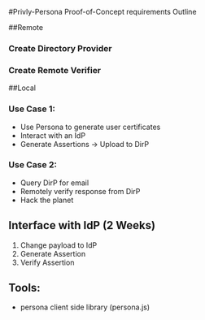 #Privly-Persona Proof-of-Concept requirements Outline

##Remote
### Create Directory Provider
### Create Remote Verifier

##Local
### Use Case 1:
*    Use Persona to generate user certificates
*    Interact with an IdP
*    Generate Assertions -> Upload to DirP

### Use Case 2:
*    Query DirP for email
*    Remotely verify response from DirP
*    Hack the planet


## Interface with IdP (2 Weeks)
1. Change payload to IdP
2. Generate Assertion
3. Verify Assertion

## Tools:
* persona client side library (persona.js)
